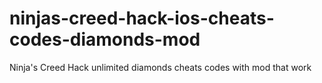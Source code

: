 # ninjas-creed-hack-ios-cheats-codes-diamonds-mod
Ninja's Creed Hack unlimited diamonds cheats codes with mod that work
